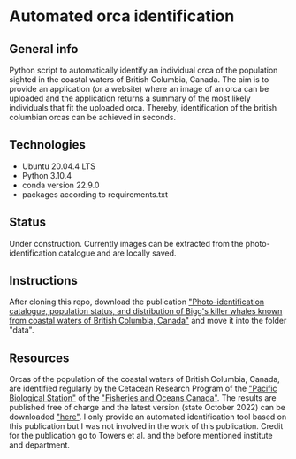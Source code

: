 # Automated orca identification

## General info
Python script to automatically identify an individual orca of the population sighted in the coastal waters of British Columbia, Canada. The aim is to provide an application (or a website) where an image of an orca can be uploaded and the application returns a summary of the most likely individuals that fit the uploaded orca. Thereby, identification of the british columbian orcas can be achieved in seconds.

## Technologies
* Ubuntu 20.04.4 LTS
* Python 3.10.4
* conda version 22.9.0
* packages according to requirements.txt

## Status
Under construction.
Currently images can be extracted from the photo-identification catalogue and are locally saved.

## Instructions
After cloning this repo, download the publication ["Photo-identification catalogue, population status, and distribution of Bigg's killer whales known from coastal waters of British Columbia, Canada"](https://publications.gc.ca/site/eng/9.873109/publication.html) and move it into the folder "data".

## Resources
Orcas of the population of the coastal waters of British Columbia, Canada, are identified regularly by the Cetacean Research Program of the ["Pacific Biological Station"](https://www.pac.dfo-mpo.gc.ca/science/facilities-installations/index-eng.html) of the ["Fisheries and Oceans Canada"](https://www.dfo-mpo.gc.ca/index-eng.html). The results are published free of charge and the latest version (state October 2022) can be downloaded ["here"](https://publications.gc.ca/site/eng/9.873109/publication.html). I only provide an automated identification tool based on this publication but I was not involved in the work of this publication. Credit for the publication go to Towers et al. and the before mentioned institute and department.
